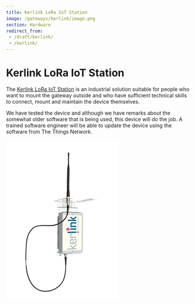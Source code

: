 ```yaml
---
title: Kerlink LoRa IoT Station
image: /gateways/kerlink/image.png
section: Hardware
redirect_from:
 - /draft/kerlink/
 - /kerlink/
---
```


# Kerlink LoRa IoT Station

The [Kerlink LoRa IoT Station](http://www.kerlink.fr/en/products) is an industrial solution suitable for people who want to mount the gateway outside and who have sufficient technical skills to connect, mount and maintain the device themselves.

We have tested the device and although we have remarks about the somewhat older software that is being used, this device will do the job. A trained software engineer will be able to update the device using the software from The Things Network.

![Kerlink LoRa IoT Station](image.png)
